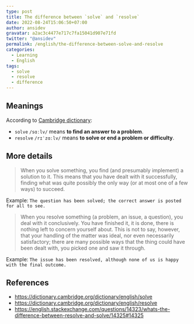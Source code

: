 ```yaml
---
type: post
title: The difference between `solve` and `resolve`
date: 2022-08-24T15:06:50+07:00
author: ansidev
gravatar: a2ac3c4477e717c7fa15041d907e71fd
twitter: "@ansidev"
permalink: /english/the-difference-between-solve-and-resolve
categories:
  - Learning
  - English
tags:
  - solve
  - resolve
  - difference
---
```


## Meanings

According to [Cambridge dictionary](https://dictionary.cambridge.org/dictionary/english/):

- `solve` `/sɑːlv/` means **to find an answer to a problem**.
- `resolve` `/rɪˈzɑːlv/` means **to solve or end a problem or difficulty**.

## More details

> When you solve something, you find (and presumably implement) a solution to it. This means that you have dealt with it successfully, finding what was quite possibly the only way (or at most one of a few ways) to succeed.

Example: `The question has been solved; the correct answer is posted for all to see.`

> When you resolve something (a problem, an issue, a question), you deal with it conclusively. You have finished it, it is done, there is nothing left to concern yourself about. This is not to say, however, that your handling of the matter was ideal, nor even necessarily satisfactory; there are many possible ways that the thing could have been dealt with, you picked one and saw it through.

Example: `The issue has been resolved, although none of us is happy with the final outcome.`

## References

- https://dictionary.cambridge.org/dictionary/english/solve
- https://dictionary.cambridge.org/dictionary/english/resolve
- https://english.stackexchange.com/questions/14323/whats-the-difference-between-resolve-and-solve/14325#14325

